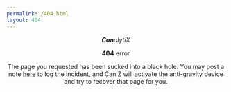 ```yaml
---
permalink: /404.html
layout: 404
---
```


<div style="text-align: center;">
	<p><em><span class="canz-style"><b>Can</b></span><span class="canz-style-last">alytiX</span></em></p>
	<p><b>404</b> error</p>
	<p>The page you requested has been sucked into a black hole. You may post a note <a href="/data/comments.html">here</a> to log the incident, and Can Z will activate the anti-gravity device and try to recover that page for you.</p>
</div>
